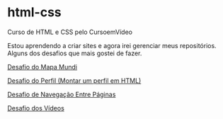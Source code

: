 # html-css
 Curso de HTML e CSS pelo CursoemVídeo


Estou aprendendo a criar sites e agora irei gerenciar meus repositórios.
Alguns dos desafios que mais gostei de fazer.

<a href = "https://ericksouza94.github.io/html-css/Desafios/desafio03/index.html"> Desafio do Mapa Mundi

<a href = "https://ericksouza94.github.io/html-css/Desafios/desafio05/index.html"> Desafio do Perfil (Montar um perfil em HTML)

<a href = "https://ericksouza94.github.io/html-css/Desafios/desafio08/index.html"> Desafio de Navegação Entre Páginas

<a href ="https://ericksouza94.github.io/html-css/Desafios/desafio09/index.html"> Desafio dos Vídeos
